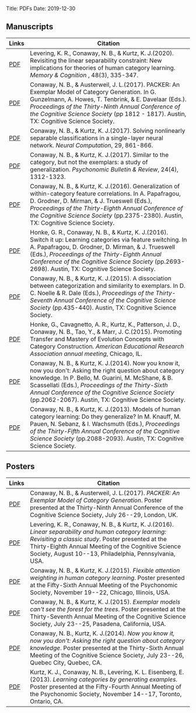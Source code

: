 Title: PDFs
Date: 2019-12-30

## Manuscripts

| Links                                                             | Citation                                                                                                                                                                                                                                                                                                                            |
|-------------------------------------------------------------------|-------------------------------------------------------------------------------------------------------------------------------------------------------------------------------------------------------------------------------------------------------------------------------------------------------------------------------------|
| [PDF]({attach}manuscripts/levering-conaway-kurtz-memcog-2020.pdf) | Levering, K. R., Conaway, N. B., & Kurtz, K. J.(2020). Revisiting the linear separability constraint: New implications for theories of human category learning. _Memory & Cognition_ , 48(3), 335-347.                                                                                                                    |
| [PDF]({attach}manuscripts/conaway-austerweil-cogsci2017.pdf)      | Conaway, N. B., & Austerweil, J. L.(2017). PACKER: An Exemplar Model of Category Generation. In G. Gunzelmann, A. Howes, T. Tenbrink, & E. Davelaar (Eds.). _Proceedings of the Thirty-Ninth Annual Conference of the Cognitive Science Society_ (pp 1812 - 1817). Austin, TX: Cognitive Science Society.                           |
| [PDF]({attach}manuscripts/conaway-kurtz-nls-neco.pdf)             | Conaway, N. B., & Kurtz, K. J.(2017). Solving nonlinearly separable classifications in a single-layer neural network. _Neural Computation_, 29, 861-866.                                                                                                                                                                            |
| [PDF]({attach}manuscripts/conaway-kurtz-xor-pbr.pdf)              | Conaway, N. B., & Kurtz, K. J.(2017). Similar to the category, but not the exemplars: a study of generalization. _Psychonomic Bulletin & Review_, 24(4), 1312-1323.                                                                                                                                                                 |
| [PDF]({attach}manuscripts/conaway-kurtz-cogsci2016.pdf)           | Conaway, N. B., & Kurtz, K. J.(2016). Generalization of within-category feature correlations. In A. Papafragou, D. Grodner, D. Mirman, & J. Trueswell (Eds.), _Proceedings of the Thirty-Eighth Annual Conference of the Cognitive Science Society_ (pp.2375-2380). Austin, TX: Cognitive Science Society.                          |
| [PDF]({attach}manuscripts/honke-conaway-kurtz-cogsci2016.pdf)     | Honke, G. R., Conaway, N. B., & Kurtz, K. J.(2016). Switch it up: Learning categories via feature switching. In A. Papafragou, D. Grodner, D. Mirman, & J. Trueswell (Eds.), _Proceedings of the Thirty-Eighth Annual Conference of the Cognitive Science Society_ (pp.2693-2698). Austin, TX: Cognitive Science Society.           |
| [PDF]({attach}manuscripts/conaway-kurtz-cogsci2015.pdf)           | Conaway, N. B., & Kurtz, K. J.(2015). A dissociation between categorization and similarity to exemplars. In D. C. Noelle & R. Dale (Eds.), _Proceedings of the Thirty-Seventh Annual Conference of the Cognitive Science Society_ (pp.435-440). Austin, TX: Cognitive Science Society.                                              |
| [PDF]({attach}manuscripts/honke-et-al-2015-AERA.pdf)              | Honke, G., Cavagnetto, A. R., Kurtz, K., Patterson, J. D., Conaway, N. B., Tao, Y., & Marr, J. C.(2015). Promoting Transfer and Mastery of Evolution Concepts with Category Construction. _American Educational Research Association annual meeting_, Chicago, IL.                                                                  |
| [PDF]({attach}manuscripts/conaway-kurtz-cogsci2014.pdf)           | Conaway, N. B., & Kurtz, K. J.(2014). Now you know it, now you don't: Asking the right question about category knowledge. In P. Bello, M. Guarini, M. McShane, & B. Scassellati (Eds.), _Proceedings of the Thirty-Sixth Annual Conference of the Cognitive Science Society_ (pp.2062-2067). Austin, TX: Cognitive Science Society. |
| [PDF]({attach}manuscripts/conaway-kurtz-cogsci2013.pdf)           | Conaway, N. B., & Kurtz, K. J.(2013). Models of human category learning: Do they generalize? In M. Knauff, M. Pauen, N. Sebanz, & I. Wachsmuth (Eds.), _Proceedings of the Thirty-Fifth Annual Conference of the Cognitive Science Society_ (pp.2088-2093). Austin, TX: Cognitive Science Society.                                  |

## Posters

| Links                                  | Citation                                                                                                                                                                                                                                                                     |
|----------------------------------------|------------------------------------------------------------------------------------------------------------------------------------------------------------------------------------------------------------------------------------------------------------------------------|
| [PDF]({attach}posters/cogsci2017.pdf)  | Conaway, N. B., & Austerweil, J. L.(2017). _PACKER: An Exemplar Model of Category Generation_. Poster presented at the Thirty-Ninth Annual Conference of the Cognitive Science Society, July 26--29, London, UK.                                                             |
| [PDF]({attach}posters/cogsci2016.pdf)  | Levering, K. R., Conaway, N. B., & Kurtz, K. J.(2016). _Linear separability and human category learning: Revisiting a classic study_. Poster presented at the Thirty-Eighth Annual Meeting of the Cognitive Science Society, August 10--13, Philadelphia, Pennsylvania, USA. |
| [PDF]({attach}posters/pnomics2015.pdf) | Conaway, N. B., & Kurtz, K. J.(2015). _Flexible attention weighting in human category learning_. Poster presented at the Fifty-Sixth Annual Meeting of the Psychonomic Society, November 19--22, Chicago, Illinois, USA.                                                     |
| [PDF]({attach}posters/cogsci2015.pdf)  | Conaway, N. B., & Kurtz, K. J.(2015). _Exemplar models can't see the forest for the trees_. Poster presented at the Thirty-Seventh Annual Meeting of the Cognitive Science Society, July 23--25, Pasadena, California, USA.                                                  |
| [PDF]({attach}posters/cogsci2014.pdf)  | Conaway, N. B., Kurtz, K. J.(2014). _Now you know it, now you don't: Asking the right question about category knowledge_. Poster presented at the Thirty-Sixth Annual Meeting of the Cognitive Science Society, July 23--26, Quebec City, Quebec, CA.                        |
| [PDF]({attach}posters/pnomics2013.pdf) | Kurtz, K. J., Conaway, N. B., Levering, K. L. Eisenberg, E.(2013). _Learning categories by generating examples_. Poster presented at the Fifty-Fourth Annual Meeting of the Psychonomic Society, November 14--17, Toronto, Ontario, CA.                                      |
